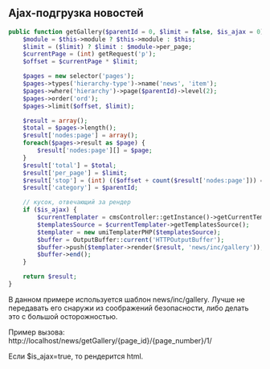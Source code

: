 ## Ajax-подгрузка новостей
```php
public function getGallery($parentId = 0, $limit = false, $is_ajax = 0) {
    $module = $this->module ? $this->module : $this;
    $limit = ($limit) ? $limit : $module->per_page;
    $currentPage = (int) getRequest('p');
    $offset = $currentPage * $limit;

    $pages = new selector('pages');
    $pages->types('hierarchy-type')->name('news', 'item');
    $pages->where('hierarchy')->page($parentId)->level(2);
    $pages->order('ord');
    $pages->limit($offset, $limit);

    $result = array();
    $total = $pages->length();
    $result['nodes:page'] = array();
    foreach($pages->result as $page) {
        $result['nodes:page'][] = $page;
    }
    $result['total'] = $total;
    $result['per_page'] = $limit;
    $result['stop'] = (int) (($offset + count($result['nodes:page'])) == $total);
    $result['category'] = $parentId;

    // кусок, отвечающий за рендер
    if ($is_ajax) {
        $currentTemplater = cmsController::getInstance()->getCurrentTemplater();
        $templatesSource = $currentTemplater->getTemplatesSource();
        $templater = new umiTemplaterPHP($templatesSource);
        $buffer = OutputBuffer::current('HTTPOutputBuffer');
        $buffer->push($templater->render($result, 'news/inc/gallery'));
        $buffer->end();
    }

    return $result;
}
```
В данном примере используется шаблон news/inc/gallery.
Лучше не передавать его снаружи из соображений безопасности, либо делать это с большой осторожностью.

Пример вызова: http://localhost/news/getGallery/{page_id}/{page_number}/1/

Если $is_ajax=true, то рендерится html.
